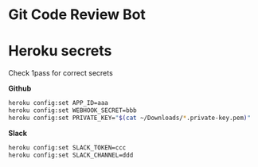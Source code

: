 # Git Code Review Bot

# Heroku secrets

Check 1pass for correct secrets

__Github__
```bash
heroku config:set APP_ID=aaa
heroku config:set WEBHOOK_SECRET=bbb
heroku config:set PRIVATE_KEY="$(cat ~/Downloads/*.private-key.pem)"
```

__Slack__
```bash
heroku config:set SLACK_TOKEN=ccc
heroku config:set SLACK_CHANNEL=ddd
```
